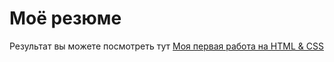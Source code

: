 # Моё резюме
Результат вы можете посмотреть тут
[Моя первая работа на HTML & CSS](https://vladimirkozhev.github.io/resume/)

